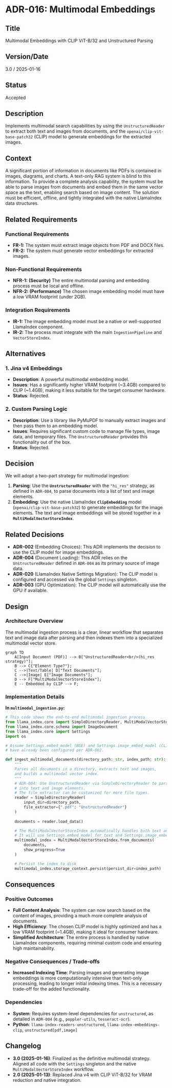 # ADR-016: Multimodal Embeddings

## Title

Multimodal Embeddings with CLIP ViT-B/32 and Unstructured Parsing

## Version/Date

3.0 / 2025-01-16

## Status

Accepted

## Description

Implements multimodal search capabilities by using the `UnstructuredReader` to extract both text and images from documents, and the `openai/clip-vit-base-patch32` (CLIP) model to generate embeddings for the extracted images.

## Context

A significant portion of information in documents like PDFs is contained in images, diagrams, and charts. A text-only RAG system is blind to this information. To provide a complete analysis capability, the system must be able to parse images from documents and embed them in the same vector space as the text, enabling search based on image content. The solution must be efficient, offline, and tightly integrated with the native LlamaIndex data structures.

## Related Requirements

### Functional Requirements

- **FR-1:** The system must extract image objects from PDF and DOCX files.
- **FR-2:** The system must generate vector embeddings for extracted images.

### Non-Functional Requirements

- **NFR-1:** **(Security)** The entire multimodal parsing and embedding process must be local and offline.
- **NFR-2:** **(Performance)** The chosen image embedding model must have a low VRAM footprint (under 2GB).

### Integration Requirements

- **IR-1:** The image embedding model must be a native or well-supported LlamaIndex component.
- **IR-2:** The process must integrate with the main `IngestionPipeline` and `VectorStoreIndex`.

## Alternatives

### 1. Jina v4 Embeddings

- **Description**: A powerful multimodal embedding model.
- **Issues**: Has a significantly higher VRAM footprint (~3.4GB) compared to CLIP (~1.4GB), making it less suitable for the target consumer hardware.
- **Status**: Rejected.

### 2. Custom Parsing Logic

- **Description**: Use a library like PyMuPDF to manually extract images and then pass them to an embedding model.
- **Issues**: Requires significant custom code to manage file types, image data, and temporary files. The `UnstructuredReader` provides this functionality out of the box.
- **Status**: Rejected.

## Decision

We will adopt a two-part strategy for multimodal ingestion:

1. **Parsing**: Use the **`UnstructuredReader`** with the `"hi_res"` strategy, as defined in `ADR-004`, to parse documents into a list of text and image elements.
2. **Embedding**: Use the native LlamaIndex **`ClipEmbedding`** model (`openai/clip-vit-base-patch32`) to generate embeddings for the image elements. The text and image embeddings will be stored together in a **`MultiModalVectorStoreIndex`**.

## Related Decisions

- **ADR-002** (Embedding Choices): This ADR implements the decision to use the CLIP model for image embeddings.
- **ADR-004** (Document Loading): This ADR relies on the `UnstructuredReader` defined in `ADR-004` as its primary source of image data.
- **ADR-020** (LlamaIndex Native Settings Migration): The CLIP model is configured and accessed via the global `Settings` singleton.
- **ADR-003** (GPU Optimization): The CLIP model will automatically use the GPU if available.

## Design

### Architecture Overview

The multimodal ingestion process is a clear, linear workflow that separates text and image data after parsing and then indexes them into a specialized multimodal vector store.

```mermaid
graph TD
    A[Input Document (PDF)] --> B["UnstructuredReader<br/>(hi_res strategy)"];
    B --> C{"Element Type?"};
    C -->|Text/Table| D["Text Documents"];
    C -->|Image| E["Image Documents"];
    D --> F["MultiModalVectorStoreIndex"];
    E -- Embedded by CLIP --> F;
```

### Implementation Details

**In `multimodal_ingestion.py`:**

```python
# This code shows the end-to-end multimodal ingestion process
from llama_index.core import SimpleDirectoryReader, MultiModalVectorStoreIndex
from llama_index.core.schema import ImageDocument
from llama_index.core import Settings
import os

# Assume Settings.embed_model (BGE) and Settings.image_embed_model (CLIP)
# have already been configured per ADR-002.

def ingest_multimodal_documents(directory_path: str, index_path: str):
    """
    Parses all documents in a directory, extracts text and images,
    and builds a multimodal vector index.
    """
    # ADR-004: Use UnstructuredReader via SimpleDirectoryReader to parse documents
    # into text and image elements.
    # The file_extractor can be customized for more file types.
    reader = SimpleDirectoryReader(
        input_dir=directory_path,
        file_extractor={".pdf": "UnstructuredReader"}
    )
    
    documents = reader.load_data()

    # The MultiModalVectorStoreIndex automatically handles both text and image documents.
    # It will use Settings.embed_model for text and Settings.image_embed_model for images.
    multimodal_index = MultiModalVectorStoreIndex.from_documents(
        documents,
        show_progress=True
    )

    # Persist the index to disk
    multimodal_index.storage_context.persist(persist_dir=index_path)
```

## Consequences

### Positive Outcomes

- **Full Content Analysis**: The system can now search based on the content of images, providing a much more complete analysis of documents.
- **High Efficiency**: The chosen CLIP model is highly optimized and has a low VRAM footprint (~1.4GB), making it ideal for consumer hardware.
- **Simplified Architecture**: The entire process is handled by native LlamaIndex components, requiring minimal custom code and ensuring high maintainability.

### Negative Consequences / Trade-offs

- **Increased Indexing Time**: Parsing images and generating image embeddings is more computationally intensive than text-only processing, leading to longer initial indexing times. This is a necessary trade-off for the added functionality.

### Dependencies

- **System**: Requires system-level dependencies for `unstructured`, as detailed in `ADR-004` (e.g., `poppler-utils`, `tesseract-ocr`).
- **Python**: `llama-index-readers-unstructured`, `llama-index-embeddings-clip`, `unstructured[pdf,image]`

## Changelog

- **3.0 (2025-01-16)**: Finalized as the definitive multimodal strategy. Aligned all code with the `Settings` singleton and the native `MultiModalVectorStoreIndex` workflow.
- **2.0 (2025-01-13)**: Replaced Jina v4 with CLIP ViT-B/32 for VRAM reduction and native integration.
